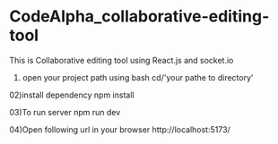 # CodeAlpha_collaborative-editing-tool
This is Collaborative editing tool using React.js and socket.io

01) open your project path using bash
  cd/'your pathe to directory'

02)install dependency
  npm install

03)To run server
  npm run dev

04)Open following url in your browser
    http://localhost:5173/

